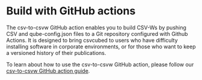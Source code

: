 # Build with GitHub actions

The csv-to-csvw GitHub action enables you to build CSV-Ws by pushing CSV and qube-config.json files to a Git repository configured with Github Actions. It is designed to bring csvcubed to users who have difficulty installing software in corporate environments, or for those who want to keep a versioned history of their publications.

To learn about how to use the csv-to-csvw GitHub action, please follow our [csv-to-csvw GitHub action guide](https://github.com/GSS-Cogs/csv-to-csvw-action).